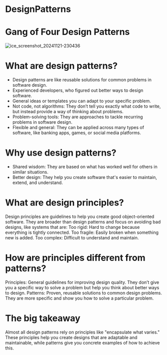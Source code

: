 # DesignPatterns

# Gang of Four Design Patterns
![ice_screenshot_20241121-230436](https://github.com/user-attachments/assets/b87983af-50ac-4b95-949f-c068fef40030)

# What are design patterns?
* Design patterns are like reusable solutions for common problems in software design.
* Experienced developers, who figured out better ways to design software.
* General ideas or templates you can adapt to your specific problem.
* Not code, not algorithms: They don’t tell you exactly what code to write, but instead provide a way of thinking about problems.
* Problem-solving tools: They are approaches to tackle recurring problems in software design.
* Flexible and general: They can be applied across many types of software, like banking apps, games, or social media platforms.

# Why use design patterns?
* Shared wisdom: They are based on what has worked well for others in similar situations.
* Better design: They help you create software that's easier to maintain, extend, and understand.
  
# What are design principles?
Design principles are guidelines to help you create good object-oriented software. They are broader than design patterns and focus on avoiding bad designs, like systems that are:
Too rigid: Hard to change because everything is tightly connected.
Too fragile: Easily broken when something new is added.
Too complex: Difficult to understand and maintain.

# How are principles different from patterns?
Principles: General guidelines for improving design quality. They don’t give you a specific way to solve a problem but help you think about better ways to design.
Patterns: Proven, reusable solutions to common design problems. They are more specific and show you how to solve a particular problem.

# The big takeaway
Almost all design patterns rely on principles like "encapsulate what varies." These principles help you create designs that are adaptable and maintainable, while patterns give you concrete examples of how to achieve this.


